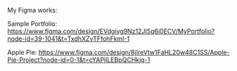My Figma works:

Sample Portfolio: https://www.figma.com/design/EVdgivg9Nz12JI5q6i0ECV/MyPortfolio?node-id=39-1041&t=TxdhXZyTFfohFkmI-1

Apple Pie: https://www.figma.com/design/8jIreVtw1FaHL20w48C1SS/Apple-Pie-Project?node-id=0-1&t=cYAPjlLEBpQCHkjq-1
